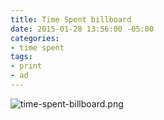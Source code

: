 ```yaml
---
title: Time Spent billboard
date: 2015-01-28 13:56:00 -05:00
categories:
- time spent
tags:
- print
- ad
---
```


![time-spent-billboard.png](/uploads/time-spent-billboard.png)